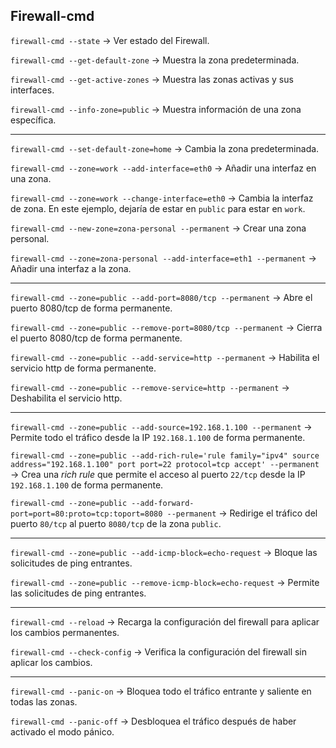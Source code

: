 ## Firewall-cmd

`firewall-cmd --state` &rarr; Ver estado del Firewall.

`firewall-cmd --get-default-zone` &rarr; Muestra la zona predeterminada.

`firewall-cmd --get-active-zones` &rarr; Muestra las zonas activas y sus interfaces.

`firewall-cmd --info-zone=public` &rarr; Muestra información de una zona específica.

---

`firewall-cmd --set-default-zone=home` &rarr; Cambia la zona predeterminada.

`firewall-cmd --zone=work --add-interface=eth0` &rarr; Añadir una interfaz en una zona.

`firewall-cmd --zone=work --change-interface=eth0` &rarr; Cambia la interfaz de zona. En este ejemplo, dejaría de estar en `public` para estar en `work`.

`firewall-cmd --new-zone=zona-personal --permanent` &rarr; Crear una zona personal.

`firewall-cmd --zone=zona-personal --add-interface=eth1 --permanent` &rarr; Añadir una interfaz a la zona.

---

`firewall-cmd --zone=public --add-port=8080/tcp --permanent` &rarr; Abre el puerto 8080/tcp de forma permanente.

`firewall-cmd --zone=public --remove-port=8080/tcp --permanent` &rarr; Cierra el puerto 8080/tcp de forma permanente.

`firewall-cmd --zone=public --add-service=http --permanent` &rarr; Habilita el servicio http de forma permanente.

`firewall-cmd --zone=public --remove-service=http --permanent` &rarr; Deshabilita el servicio http.

---

`firewall-cmd --zone=public --add-source=192.168.1.100 --permanent` &rarr; Permite todo el tráfico desde la IP `192.168.1.100` de forma permanente.

`firewall-cmd --zone=public --add-rich-rule='rule family="ipv4" source address="192.168.1.100" port port=22 protocol=tcp accept' --permanent` &rarr; Crea una *rich rule* que permite el acceso al puerto `22/tcp` desde la IP `192.168.1.100` de forma permanente.

`firewall-cmd --zone=public --add-forward-port=port=80:proto=tcp:toport=8080 --permanent` &rarr; Redirige el tráfico del puerto `80/tcp` al puerto `8080/tcp` de la zona `public`.

---

`firewall-cmd --zone=public --add-icmp-block=echo-request` &rarr; Bloque las solicitudes de ping entrantes.

`firewall-cmd --zone=public --remove-icmp-block=echo-request` &rarr; Permite las solicitudes de ping entrantes.

---

`firewall-cmd --reload` &rarr; Recarga la configuración del firewall para aplicar los cambios permanentes.

`firewall-cmd --check-config` &rarr; Verifica la configuración del firewall sin aplicar los cambios.

---

`firewall-cmd --panic-on` &rarr; Bloquea todo el tráfico entrante y saliente en todas las zonas.

`firewall-cmd --panic-off` &rarr; Desbloquea el tráfico después de haber activado el modo pánico.

